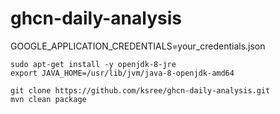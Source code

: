 # ghcn-daily-analysis


GOOGLE_APPLICATION_CREDENTIALS=your_credentials.json

```shell script
sudo apt-get install -y openjdk-8-jre
export JAVA_HOME=/usr/lib/jvm/java-8-openjdk-amd64

git clone https://github.com/ksree/ghcn-daily-analysis.git
mvn clean package
```
